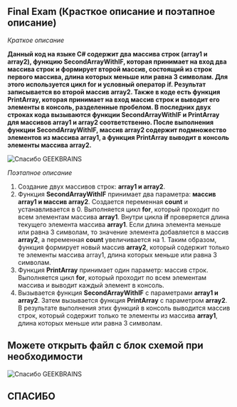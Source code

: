## Final Exam (Красткое описание и поэтапное описание)

_Краткое описание_

__Данный код на языке C# содержит два массива строк (array1 и array2), функцию SecondArrayWithIF, которая принимает на вход два массива строк и формирует второй массив, состоящий из строк первого массива, длина которых меньше или равна 3 символам. Для этого используется цикл for и условный оператор if. Результат записывается во второй массив array2.
Также в коде есть функция PrintArray, которая принимает на вход массив строк и выводит его элементы в консоль, разделенные пробелом.
В последних двух строках кода вызываются функции SecondArrayWithIF и PrintArray для массивов array1 и array2 соответственно. После выполнения функции SecondArrayWithIF, массив array2 содержит подмножество элементов из массива array1, а функция PrintArray выводит в консоль элементы массива array2.__

![Спасибо GEEKBRAINS](https://encrypted-tbn0.gstatic.com/images?q=tbn:ANd9GcSm9xHQnhGHivd6Y05g_ULqE6nSXgij9yNhhQ&usqp=CAU "Спасибо GEEKBRAINS")

_Поэтапное описание_
1. Создание двух массивов строк: __array1 и array2__.
2. Функция __SecondArrayWithIF__ принимает два параметра: __массив array1 и массив array2__. Создается переменная __count__ и устанавливается в 0. Выполняется цикл __for__, который проходит по всем элементам массива __array1__. Внутри цикла __if__ проверяется длина текущего элемента массива __array1__. Если длина элемента меньше или равна 3 символам, то значение элемента добавляется в массив __array2__, а переменная __count__ увеличивается на 1. Таким образом, функция формирует новый массив __array2__, который содержит только те элементы массива array1, длина которых меньше или равна 3 символам.
3. Функция __PrintArray__ принимает один параметр: массив строк. Выполняется цикл __for__, который проходит по всем элементам массива и выводит каждый элемент в консоль.
4. Вызывается функция __SecondArrayWithIF__ с параметрами __array1 и array2__. Затем вызывается функция __PrintArray__ с параметром __array2__. В результате выполнения этих функций в консоль выводится массив строк, который содержит только те элементы из массива __array1__, длина которых меньше или равна 3 символам.

## Можете открыть файл с блок схемой при необходимости

![Спасибо GEEKBRAINS](https://3dnews.ru/assets/external/illustrations/2016/06/01/933952/image001.png "Спасибо GEEKBRAINS")

## СПАСИБО